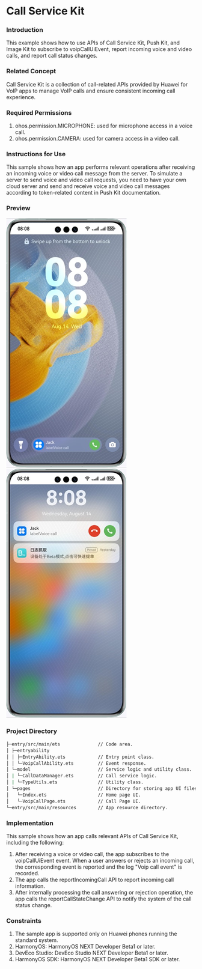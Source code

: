# Call Service Kit

### Introduction
This example shows how to use APIs of Call Service Kit, Push Kit, and Image Kit to subscribe to voipCallUiEvent, report incoming voice and video calls, and report call status changes.

### Related Concept
Call Service Kit is a collection of call-related APIs provided by Huawei for VoIP apps to manage VoIP calls and ensure consistent incoming call experience.

### Required Permissions
1. ohos.permission.MICROPHONE: used for microphone access in a voice call.
2. ohos.permission.CAMERA: used for camera access in a video call.

### Instructions for Use
This sample shows how an app performs relevant operations after receiving an incoming voice or video call message from the server. To simulate a server to send voice and video call requests, you need to have your own cloud server and send and receive voice and video call messages according to token-related content in Push Kit documentation.

### Preview
![锁屏预期效果图](screenshots/device/lock_en.jpeg) ![未锁屏预期效果图](screenshots/device/unlock_en.jpeg)

### Project Directory
```bash
├─entry/src/main/ets              // Code area.
│ ├─entryability
│ │ ├─EntryAbility.ets            // Entry point class.
│ │ └─VoipCallAbility.ets         // Event response.
│ └─model                         // Service logic and utility class.
│ | └─CallDataManager.ets         // Call service logic.
│ | └─TypeUtils.ets               // Utility class.
│ └─pages                         // Directory for storing app UI files.
│   └─Index.ets                   // Home page UI.
│   └─VoipCallPage.ets            // Call Page UI.
└─entry/src/main/resources        // App resource directory.
```

### Implementation
This sample shows how an app calls relevant APIs of Call Service Kit, including the following:
1. After receiving a voice or video call, the app subscribes to the voipCallUiEvent event. When a user answers or rejects an incoming call, the corresponding event is reported and the log "Voip call event" is recorded.
2. The app calls the reportIncomingCall API to report incoming call information.
3. After internally processing the call answering or rejection operation, the app calls the reportCallStateChange API to notify the system of the call status change.

### Constraints
1. The sample app is supported only on Huawei phones running the standard system.
2. HarmonyOS: HarmonyOS NEXT Developer Beta1 or later.
3. DevEco Studio: DevEco Studio NEXT Developer Beta1 or later.
4. HarmonyOS SDK: HarmonyOS NEXT Developer Beta1 SDK or later.